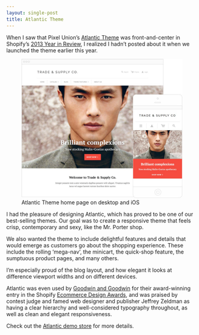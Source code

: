 ```yaml
---
layout: single-post
title: Atlantic Theme
---
```


When I saw that Pixel Union’s [Atlantic Theme](https://www.pixelunion.net/themes/shopify/atlantic/) was front-and-center in Shopify’s [2013 Year in Review](http://shopify.com/2013#platform), I realized I hadn’t posted about it when we launched the theme earlier this year.

<figure>
  <img src="/images/atlantic.jpg" alt="Atlantic Theme" data-retina="/images/atlantic@2x.jpg" />
  <figcaption>Atlantic Theme home page on desktop and iOS</figcaption>
</figure>

I had the pleasure of designing Atlantic, which has proved to be one of our best-selling themes. Our goal was to create a responsive theme that feels crisp, contemporary and sexy, like the Mr. Porter shop.

We also wanted the theme to include delightful features and details that would emerge as customers go about the shopping experience. These include the rolling ‘mega-nav’, the minicart, the quick-shop feature, the sumptuous product pages, and many others.

I’m especially proud of the blog layout, and how elegant it looks at difference viewport widths and on different devices.

Atlantic was even used by [Goodwin and Goodwin](http://www.goodwinandgoodwin.com) for their award-winning entry in the Shopify [Ecommerce Design Awards](http://www.shopify.ca/design-awards), and was praised by contest judge and famed web designer and publisher Jeffrey Zeldman as having a clear hierarchy and well-considered typography throughout, as well as clean and elegant responsiveness.

Check out the [Atlantic demo store](http://atlantic-theme-minimal.myshopify.com) for more details.